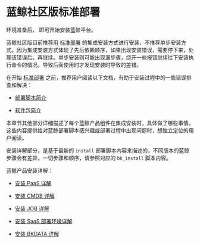 # 蓝鲸社区版标准部署

环境准备后， 即可开始安装蓝鲸平台。

 蓝鲸社区版目前推荐用 [标准部署](/基础包安装/多机部署/quick_install.md) 的集成安装方式进行安装，不推荐单步安装方式。因为集成安装方式体现了先后依赖顺序，如果出现安装错误，需要停下来，处理该错误后，再继续。单步安装则可能出现漏步骤，绕开一些报错继续往下安装执行命令的情况。导致后面使用时才发现安装时导致的差错。

在开始 [标准部署](/基础包安装/多机部署/quick_install.md) 之前，推荐用户阅读以下文档，有助于安装过程中的一些错误排查和解决：

- [部署脚本简介](/部署脚本/intro.md)

- [软件包简介](/基础包安装/软件包简介/src_overview.md)

本章节其他部分详细描述了每个蓝鲸产品组件在集成安装时，具体做了哪些事情，这些内容提供给对蓝鲸部署脚本感兴趣或部署过程中出现问题时，想独立定位的用户阅读。

安装详解部分，是基于最新的 `install` 部署脚本内容来描述的，不同版本的蓝鲸步骤会有差异，一切步骤和顺序，请参照对应的 `bk_install` 脚本内容。

蓝鲸产品安装详解：

 * [安装 PaaS 详解](/基础包安装/多机部署/install_paas.md)

 * [安装 CMDB 详解](/基础包安装/多机部署/install_cmdb.md)

 * [安装 JOB 详解](/基础包安装/多机部署/install_job.md)

 * [安装 SaaS 部署环境详解](/基础包安装/多机部署/install_app_mgr.md)

 * [安装 BKDATA 详解](/基础包安装/多机部署/install_bkdata.md)
